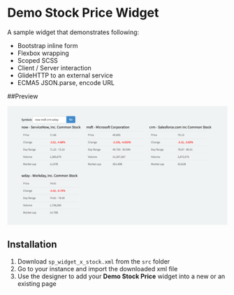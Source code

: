 # Demo Stock Price Widget
A sample widget that demonstrates following:

- Bootstrap inline form
- Flexbox wrapping
- Scoped SCSS
- Client / Server interaction
- GlideHTTP to an external service
- ECMA5 JSON.parse, encode URL

##Preview

![Demo Stock Price](images/preview.png "Demo Stock Price")

## Installation

1. Download `sp_widget_x_stock.xml` from the `src` folder
2. Go to your instance and import the downloaded xml file
3. Use the designer to add your __Demo Stock Price__ widget into a new or an existing page
